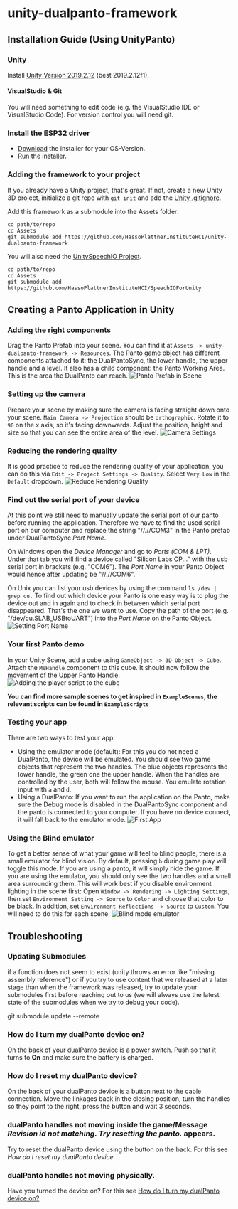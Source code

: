 # unity-dualpanto-framework

## Installation Guide (Using UnityPanto)

### Unity
Install [Unity Version 2019.2.12](https://unity3d.com/de/get-unity/download/archive) (best 2019.2.12f1).

#### VisualStudio & Git
You will need something to edit code (e.g. the VisualStudio IDE or VisualStudio Code).
For version control you will need git.

### Install the ESP32 driver
- [Download](https://www.silabs.com/products/development-tools/software/usb-to-uart-bridge-vcp-drivers) the installer for your OS-Version.
- Run the installer.

### Adding the framework to your project
If you already have a Unity project, that's great. If not, create a new Unity 3D project, initialize a git repo with `git init` and add the [Unity .gitignore](https://github.com/github/gitignore/blob/master/Unity.gitignore).

Add this framework as a submodule into the Assets folder:
```
cd path/to/repo
cd Assets
git submodule add https://github.com/HassoPlattnerInstituteHCI/unity-dualpanto-framework
```
You will also need the [UnitySpeechIO Project](https://github.com/HassoPlattnerInstituteHCI/SpeechIOForUnity).
```
cd path/to/repo
cd Assets
git submodule add https://github.com/HassoPlattnerInstituteHCI/SpeechIOForUnity
```

## Creating a Panto Application in Unity
### Adding the right components
Drag the Panto Prefab into your scene. You can find it at `Assets -> unity-dualpanto-framework -> Resources`. The Panto game object has different components attached to it: the DualPantoSync, the lower handle, the upper handle and a level. It also has a child component: the Panto Working Area. This is the area the DualPanto can reach.
![Panto Prefab in Scene](https://github.com/HassoPlattnerInstituteHCI/unity-dualpanto-framework/blob/readme_with_images/readme_images/panto_prefab_with_highlights.png)

### Setting up the camera
Prepare your scene by making sure the camera is facing straight down onto your scene. `Main Camera -> Projection` should be `orthographic`. Rotate it to `90` on the x axis, so it's facing downwards. Adjust the position, height and size so that you can see the entire area of the level.
![Camera Settings](https://github.com/HassoPlattnerInstituteHCI/unity-dualpanto-framework/blob/readme_with_images/readme_images/camera_with_highlights.png)

### Reducing the rendering quality
It is good practice to reduce the rendering quality of your application, you can do this via `Edit -> Project Settings -> Quality`. Select `Very Low` in the `Default` dropdown.
![Reduce Rendering Quality](https://github.com/HassoPlattnerInstituteHCI/unity-dualpanto-framework/blob/readme_with_images/readme_images/quality_highlights.png)

### Find out the serial port of your device 
At this point we still need to manually update the serial port of our panto before running the application.
Therefore we have to find the used serial port on our computer and replace the string "//.//COM3" in the Panto prefab under DualPantoSync _Port Name_.

On Windows open the _Device Manager_ and go to _Ports (COM & LPT)_. Under that tab you will find a device called "Silicon Labs CP..." with the usb serial port in brackets (e.g. "COM6"). 
The _Port Name_ in your Panto Object would hence after updating be "//.//COM6".

On Unix you can list your usb devices by using the command `ls /dev | grep cu.`
To find out which device your Panto is one easy way is to plug the device out and in again and to check in between which serial port disappeared. That's the one we want to use.
Copy the path of the port (e.g. "/dev/cu.SLAB_USBtoUART") into the _Port Name_ on the Panto Object.
![Setting Port Name](https://github.com/HassoPlattnerInstituteHCI/unity-dualpanto-framework/blob/readme_with_images/readme_images/portname_with_highlight.png)


### Your first Panto demo
In your Unity Scene, add a cube using `GameObject -> 3D Object -> Cube`. Attach the `MeHandle` component to this cube. It should now follow the movement of the Upper Panto Handle.
![Adding the player script to the cube](https://github.com/HassoPlattnerInstituteHCI/unity-dualpanto-framework/blob/readme_with_images/readme_images/adding_script_to_object.png)
  
**You can find more sample scenes to get inspired in `ExampleScenes`, the relevant scripts can be found in `ExampleScripts`**

### Testing your app
There are two ways to test your app:
* Using the emulator mode (default): For this you do not need a DualPanto, the device will be emulated. You should see two game objects that represent the two handles. The blue objects represents the lower handle, the green one the upper handle. When the handles are controlled by the user, both will follow the mouse. You emulate rotation input with `a` and `d`.
* Using a DualPanto: If you want to run the application on the Panto, make sure the Debug mode is disabled in the DualPantoSync component and the panto is connected to your computer. If you have no device connect, it will fall back to the emulator mode.
![First App](https://github.com/HassoPlattnerInstituteHCI/unity-dualpanto-framework/blob/readme_with_images/readme_images/first_app.gif)

### Using the Blind emulator
To get a better sense of what your game will feel to blind people, there is a small emulator for blind vision. By default, pressing `b` during game play will toggle this mode.
If you are using a panto, it will simply hide the game. If you are using the emulator, you should only see the two handles and a small area surrounding them.
This will work best if you disable environment lighting in the scene first: Open `Window -> Rendering -> Lighting Settings`, then set `Environment Setting -> Source` to `Color` and choose that color to be black. In addition, set `Environment Reflections -> Source` to `Custom`. You will need to do this for each scene.
![Blind mode emulator](https://github.com/HassoPlattnerInstituteHCI/unity-dualpanto-framework/blob/readme_with_images/readme_images/blind_mode.png)

## Troubleshooting

### Updating Submodules
if a function does not seem to exist (unity throws an error like "missing assembly reference") or if you try to use content that we released at a later stage than when the framework was released, try to update your submodules first before reaching out to us (we will always use the latest state of the submodules when we try to debug your code). 

git submodule update --remote

### How do I turn my dualPanto device on?
On the back of your dualPanto device is a power switch. Push so that it turns to **On** and make sure the battery is charged.

### How do I reset my dualPanto device?
On the back of your dualPanto device is a button next to the cable connection. Move the linkages back in the closing position, turn the handles so they point to the right, press the button and wait 3 seconds.

### dualPanto handles not moving inside the game/Message _Revision id not matching. Try resetting the panto._ appears.
Try to reset the dualPanto device using the button on the back. For this see _How do I reset my dualPanto device._

### dualPanto handles not moving physically.
Have you turned the device on? For this see [How do I turn my dualPanto device on?](https://github.com/HassoPlattnerInstituteHCI/unity-dualpanto-framework/blob/master/README.md#how-do-i-turn-my-dualpanto-device-on)
